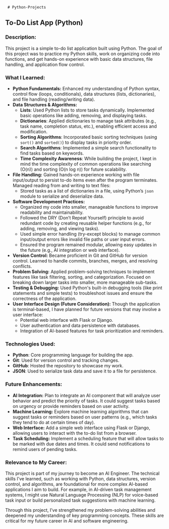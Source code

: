      # Python-Projects

## To-Do List App (Python)

### Description:
This project is a simple to-do list application built using Python. The goal of this project was to practice my Python skills, work on organizing code into functions, and get hands-on experience with basic data structures, file handling, and application flow control.

### What I Learned:
- **Python Fundamentals:** Enhanced my understanding of Python syntax, control flow (loops, conditionals), data structures (lists, dictionaries), and file handling (reading/writing data).
- **Data Structures & Algorithms:**
    - **Lists**: Used Python lists to store tasks dynamically. Implemented basic operations like adding, removing, and displaying tasks.
    - **Dictionaries**: Applied dictionaries to manage task attributes (e.g., task name, completion status, etc.), enabling efficient access and modification.
    - **Sorting Algorithms**: Incorporated basic sorting techniques (using `sort()` and `sorted()`) to display tasks in priority order.
    - **Search Algorithms**: Implemented a simple search functionality to find tasks based on keywords.
    - **Time Complexity Awareness**: While building the project, I kept in mind the time complexity of common operations like searching (O(n)) and sorting (O(n log n)) for future scalability.
- **File Handling:** Gained hands-on experience working with file input/output to persist to-do items even after the program terminates. Managed reading from and writing to text files:
    - Stored tasks as a list of dictionaries in a file, using Python’s `json` module to serialize and deserialize data.
- **Software Development Practices:**
    - Organized my code into smaller, manageable functions to improve readability and maintainability.
    - Followed the DRY (Don’t Repeat Yourself) principle to avoid redundant code by creating reusable helper functions (e.g., for adding, removing, and viewing tasks).
    - Used simple error handling (try-except blocks) to manage common input/output errors like invalid file paths or user input errors.
    - Ensured the program remained modular, allowing easy updates in the future (e.g., AI integration or web interface).
- **Version Control:** Became proficient in Git and GitHub for version control. Learned to handle commits, branches, merges, and resolving conflicts.
- **Problem Solving:** Applied problem-solving techniques to implement features like task filtering, sorting, and categorization. Focused on breaking down larger tasks into smaller, more manageable sub-tasks.
- **Testing & Debugging:** Used Python's built-in debugging tools (like print statements and simple tests) to troubleshoot issues and ensure the correctness of the application.
- **User Interface Design (Future Consideration):** Though the application is terminal-based, I have planned for future versions that may involve a user interface:
    - Potential web interface with Flask or Django.
    - User authentication and data persistence with databases.
    - Integration of AI-based features for task prioritization and reminders.
  
### Technologies Used:
- **Python**: Core programming language for building the app.
- **Git**: Used for version control and tracking changes.
- **GitHub**: Hosted the repository to showcase my work.
- **JSON**: Used to serialize task data and save it to a file for persistence.

### Future Enhancements:
- **AI Integration:** Plan to integrate an AI component that will analyze user behavior and predict the priority of tasks. It could suggest tasks based on urgency or provide reminders based on user activity.
- **Machine Learning:** Explore machine learning algorithms that can suggest tasks or reminders based on user patterns (e.g., which tasks they tend to do at certain times of day).
- **Web Interface:** Add a simple web interface using Flask or Django, allowing users to interact with the to-do list from a browser.
- **Task Scheduling:** Implement a scheduling feature that will allow tasks to be marked with due dates and times. It could send notifications to remind users of pending tasks.

### Relevance to My Career:
This project is part of my journey to become an AI Engineer. The technical skills I’ve learned, such as working with Python, data structures, version control, and algorithms, are foundational for more complex AI-based applications I aim to build. For example, in AI-driven task management systems, I might use Natural Language Processing (NLP) for voice-based task input or build personalized task suggestions with machine learning.

Through this project, I’ve strengthened my problem-solving abilities and deepened my understanding of key programming concepts. These skills are critical for my future career in AI and software engineering.

    